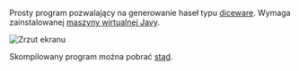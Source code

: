 Prosty program pozwalający na generowanie haseł typu [diceware](http://world.std.com/~reinhold/diceware.html). Wymaga zainstalowanej [maszyny wirtualnej Javy](https://www.java.com/pl/download/).

![Zrzut ekranu](http://i.imgur.com/3qjohJY.png)

Skompilowany program można pobrać [stąd](https://github.com/Tykzz/dicer/releases).
